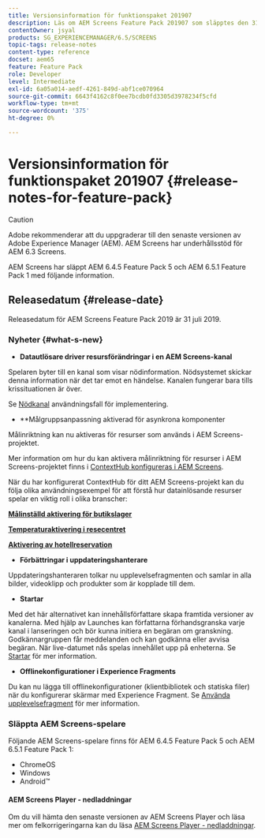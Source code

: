```yaml
---
title: Versionsinformation för funktionspaket 201907
description: Läs om AEM Screens Feature Pack 201907 som släpptes den 31 juli 2019.
contentOwner: jsyal
products: SG_EXPERIENCEMANAGER/6.5/SCREENS
topic-tags: release-notes
content-type: reference
docset: aem65
feature: Feature Pack
role: Developer
level: Intermediate
exl-id: 6a05a014-aedf-4261-849d-abf1ce070964
source-git-commit: 6643f4162c8f0ee7bcdb0fd3305d3978234f5cfd
workflow-type: tm+mt
source-wordcount: '375'
ht-degree: 0%

---
```


# Versionsinformation för funktionspaket 201907 {#release-notes-for-feature-pack}

>[!CAUTION]
>
>Adobe rekommenderar att du uppgraderar till den senaste versionen av Adobe Experience Manager (AEM). AEM Screens har underhållsstöd för AEM 6.3 Screens.

AEM Screens har släppt AEM 6.4.5 Feature Pack 5 och AEM 6.5.1 Feature Pack 1 med följande information.

## Releasedatum {#release-date}

Releasedatum för AEM Screens Feature Pack 2019 är 31 juli 2019.

### Nyheter {#what-s-new}

* **Datautlösare driver resursförändringar i en AEM Screens-kanal**

Spelaren byter till en kanal som visar nödinformation. Nödsystemet skickar denna information när det tar emot en händelse. Kanalen fungerar bara tills krissituationen är över.


Se [Nödkanal](emergency-channel.md) användningsfall för implementering.

* **Målgruppsanpassning aktiverad för asynkrona komponenter

Målinriktning kan nu aktiveras för resurser som används i AEM Screens-projektet.

Mer information om hur du kan aktivera målinriktning för resurser i AEM Screens-projektet finns i [ContextHub konfigureras i AEM Screens](configuring-context-hub.md).

När du har konfigurerat ContextHub för ditt AEM Screens-projekt kan du följa olika användningsexempel för att förstå hur datainlösande resurser spelar en viktig roll i olika branscher:

**[Målinställd aktivering för butikslager](retail-inventory-activation.md)**

**[Temperaturaktivering i resecentret](local-temperature-activation.md)**

**[Aktivering av hotellreservation](hospitality-reservation-activation.md)**

* **Förbättringar i uppdateringshanterare**

Uppdateringshanteraren tolkar nu upplevelsefragmenten och samlar in alla bilder, videoklipp och produkter som är kopplade till dem.

* **Startar**

Med det här alternativet kan innehållsförfattare skapa framtida versioner av kanalerna. Med hjälp av Launches kan författarna förhandsgranska varje kanal i lanseringen och bör kunna initiera en begäran om granskning. Godkännargruppen får meddelanden och kan godkänna eller avvisa begäran. När live-datumet nås spelas innehållet upp på enheterna.
Se [Startar](launches.md) för mer information.

* **Offlinekonfigurationer i Experience Fragments**

Du kan nu lägga till offlinekonfigurationer (klientbibliotek och statiska filer) när du konfigurerar skärmar med Experience Fragment. Se [Använda upplevelsefragment](experience-fragments-in-screens.md) för mer information.

### Släppta AEM Screens-spelare

Följande AEM Screens-spelare finns för AEM 6.4.5 Feature Pack 5 och AEM 6.5.1 Feature Pack 1:

* ChromeOS
* Windows
* Android™

#### AEM Screens Player - nedladdningar

Om du vill hämta den senaste versionen av AEM Screens Player och läsa mer om felkorrigeringarna kan du läsa [AEM Screens Player - nedladdningar](https://download.macromedia.com/screens/).
